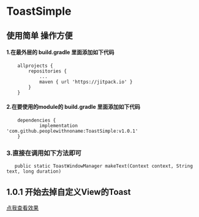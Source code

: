 # ToastSimple
## 使用简单 操作方便

#### 1.在最外层的 build.gradle 里面添加如下代码

```
	allprojects {
		repositories {
			...
			maven { url 'https://jitpack.io' }
		}
	}
```
#### 2.在要使用的module的 build.gradle 里面添加如下代码

```
	dependencies {
	        implementation 'com.github.peoplewithnoname:ToastSimple:v1.0.1'
	}
```

### 3.直接在调用如下方法即可

```
   public static ToastWindowManager makeText(Context context, String text, long duration)

```
## 1.0.1 开始去掉自定义View的Toast

[点我查看效果](https://blog.csdn.net/qq_16592085/article/details/110561466)